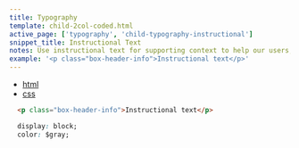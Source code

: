 ```yaml
---
title: Typography
template: child-2col-coded.html
active_page: ['typography', 'child-typography-instructional']
snippet_title: Instructional Text
notes: Use instructional text for supporting context to help our users, for inline labels in forms, and for table headers.
example: '<p class="box-header-info">Instructional text</p>'
---
```


* [html](0)
* [css](1)

```html
  <p class="box-header-info">Instructional text</p>
```
```css
  display: block;
  color: $gray;
```
